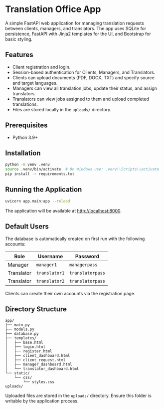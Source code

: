 # Translation Office App

A simple FastAPI web application for managing translation requests between clients, managers, and translators. The app uses SQLite for persistence, FastAPI with Jinja2 templates for the UI, and Bootstrap for basic styling.

## Features

- Client registration and login.
- Session-based authentication for Clients, Managers, and Translators.
- Clients can upload documents (PDF, DOCX, TXT) and specify source and target languages.
- Managers can view all translation jobs, update their status, and assign translators.
- Translators can view jobs assigned to them and upload completed translations.
- Files are stored locally in the `uploads/` directory.

## Prerequisites

- Python 3.9+

## Installation

```bash
python -m venv .venv
source .venv/bin/activate  # On Windows use: .venv\\Scripts\\activate
pip install -r requirements.txt
```

## Running the Application

```bash
uvicorn app.main:app --reload
```

The application will be available at [http://localhost:8000](http://localhost:8000).

## Default Users

The database is automatically created on first run with the following accounts:

| Role       | Username    | Password         |
|------------|-------------|------------------|
| Manager    | `manager1`  | `managerpass`    |
| Translator | `translator1` | `translatorpass` |
| Translator | `translator2` | `translatorpass` |

Clients can create their own accounts via the registration page.

## Directory Structure

```
app/
├── main.py
├── models.py
├── database.py
├── templates/
│   ├── base.html
│   ├── login.html
│   ├── register.html
│   ├── client_dashboard.html
│   ├── client_request.html
│   ├── manager_dashboard.html
│   └── translator_dashboard.html
└── static/
    └── css/
        └── styles.css
uploads/
```

Uploaded files are stored in the `uploads/` directory. Ensure this folder is writable by the application process.
